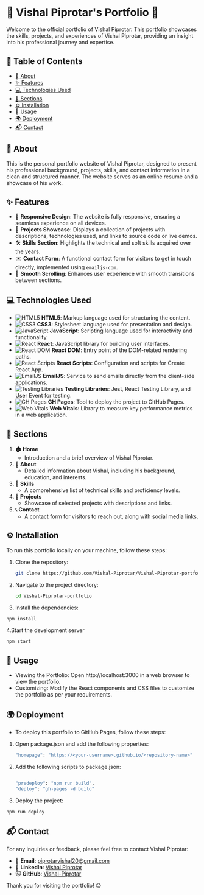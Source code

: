 # 🌟 Vishal Piprotar's Portfolio 🌟

Welcome to the official portfolio of Vishal Piprotar. This portfolio showcases the skills, projects, and experiences of Vishal Piprotar, providing an insight into his professional journey and expertise.

## 📑 Table of Contents
- [📖 About](#about)
- [✨ Features](#features)
- [💻 Technologies Used](#technologies-used)
- [📂 Sections](#sections)
- [⚙️ Installation](#installation)
- [🚀 Usage](#usage)
- [🌍 Deployment](#deployment)
- [📬 Contact](#contact)

## 📖 About

This is the personal portfolio website of Vishal Piprotar, designed to present his professional background, projects, skills, and contact information in a clean and structured manner. The website serves as an online resume and a showcase of his work.

## ✨ Features

- 📱 **Responsive Design**: The website is fully responsive, ensuring a seamless experience on all devices.
- 📂 **Projects Showcase**: Displays a collection of projects with descriptions, technologies used, and links to source code or live demos.
- 🛠️ **Skills Section**: Highlights the technical and soft skills acquired over the years.
- ✉️ **Contact Form**: A functional contact form for visitors to get in touch directly, implemented using `emailjs-com`.
- 🧭 **Smooth Scrolling**: Enhances user experience with smooth transitions between sections.

## 💻 Technologies Used

- ![HTML5](https://img.shields.io/badge/HTML5-E34F26?style=flat-square&logo=html5&logoColor=white) **HTML5**: Markup language used for structuring the content.
- ![CSS3](https://img.shields.io/badge/CSS3-1572B6?style=flat-square&logo=css3&logoColor=white) **CSS3**: Stylesheet language used for presentation and design.
- ![JavaScript](https://img.shields.io/badge/JavaScript-F7DF1E?style=flat-square&logo=javascript&logoColor=black) **JavaScript**: Scripting language used for interactivity and functionality.
- ![React](https://img.shields.io/badge/React-20232A?style=flat-square&logo=react&logoColor=61DAFB) **React**: JavaScript library for building user interfaces.
- ![React DOM](https://img.shields.io/badge/React_DOM-20232A?style=flat-square&logo=react&logoColor=61DAFB) **React DOM**: Entry point of the DOM-related rendering paths.
- ![React Scripts](https://img.shields.io/badge/React_Scripts-20232A?style=flat-square&logo=react&logoColor=61DAFB) **React Scripts**: Configuration and scripts for Create React App.
- ![EmailJS](https://img.shields.io/badge/EmailJS-F7302F?style=flat-square&logoColor=white) **EmailJS**: Service to send emails directly from the client-side applications.
- ![Testing Libraries](https://img.shields.io/badge/Testing_Libraries-007ACC?style=flat-square&logo=testing-library&logoColor=white) **Testing Libraries**: Jest, React Testing Library, and User Event for testing.
- ![GH Pages](https://img.shields.io/badge/GH_Pages-24292E?style=flat-square&logo=github&logoColor=white) **GH Pages**: Tool to deploy the project to GitHub Pages.
- ![Web Vitals](https://img.shields.io/badge/Web_Vitals-000000?style=flat-square&logo=webvitals&logoColor=white) **Web Vitals**: Library to measure key performance metrics in a web application.

## 📂 Sections

1. **🏠 Home**
   - Introduction and a brief overview of Vishal Piprotar.
2. **👤 About**
   - Detailed information about Vishal, including his background, education, and interests.
3. **💼 Skills**
   - A comprehensive list of technical skills and proficiency levels.
4. **📁 Projects**
   - Showcase of selected projects with descriptions and links.
5. **📞 Contact**
   - A contact form for visitors to reach out, along with social media links.

## ⚙️ Installation

To run this portfolio locally on your machine, follow these steps:

1. Clone the repository:
   ```bash
   git clone https://github.com/Vishal-Piprotar/Vishal-Piprotar-portfolio.git
   ```
2. Navigate to the project directory:
   ```bash
   cd Vishal-Piprotar-portfolio
   ```
3. Install the dependencies:
```bash
npm install
```
4.Start the development server
```bash
npm start
```

## 🚀 Usage
- Viewing the Portfolio: Open http://localhost:3000 in a web browser to view the portfolio.
- Customizing: Modify the React components and CSS files to customize the portfolio as per your requirements.

## 🌍 Deployment
- To deploy this portfolio to GitHub Pages, follow these steps:

1. Open package.json and add the following properties:
   ```bash
   "homepage": "https://<your-username>.github.io/<repository-name>"

   ```
2. Add the following scripts to package.json:
   ```bash

   "predeploy": "npm run build",
   "deploy": "gh-pages -d build"

   ```
3. Deploy the project:
```bash
npm run deploy

```

## 📬 Contact

For any inquiries or feedback, please feel free to contact Vishal Piprotar:

- 📧 **Email**: [piprotarvishal20@gmail.com](mailto:piprotarvishal20@gmail.com)
- 💼 **LinkedIn**: [Vishal Piprotar](https://www.linkedin.com/in/vishal-piprotar/)
- 🐱 **GitHub**: [Vishal-Piprotar](https://github.com/Vishal-Piprotar)

Thank you for visiting the portfolio! 😊


